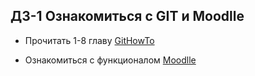 ## ДЗ-1 Ознакомиться с GIT и Moodlle

* Прочитать 1-8 главу [GitHowTo][2]

* Ознакомиться с функционалом [Moodlle][3]
        
        

[2]: https://githowto.com/ru "Русский перевод самоучитель"      
[3]: https://moodle.innopolis.university/ "Электронная система учета дистанционного образования"      
